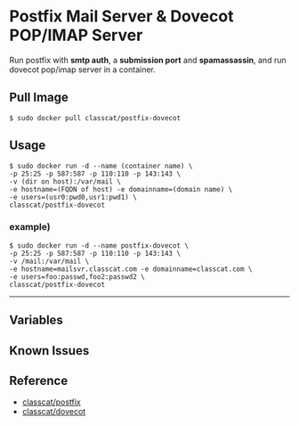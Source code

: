 # Postfix Mail Server & Dovecot POP/IMAP Server

Run postfix with **smtp auth**, a **submission port** and **spamassassin**,
and run dovecot pop/imap server in a container.

## Pull Image

    $ sudo docker pull classcat/postfix-dovecot

## Usage

    $ sudo docker run -d --name (container name) \  
    -p 25:25 -p 587:587 -p 110:110 -p 143:143 \  
    -v (dir on host):/var/mail \  
    -e hostname=(FQDN of host) -e domainname=(domain name) \  
    -e users=(usr0:pwd0,usr1:pwd1) \  
    classcat/postfix-dovecot

### example)  

    $ sudo docker run -d --name postfix-dovecot \  
    -p 25:25 -p 587:587 -p 110:110 -p 143:143 \  
    -v /mail:/var/mail \  
    -e hostname=mailsvr.classcat.com -e domainname=classcat.com \  
    -e users=foo:passwd,foo2:passwd2 \  
    classcat/postfix-dovecot

---

## Variables

## Known Issues

## Reference

+ [classcat/postfix](http://registry.hub.docker.com/u/classcat/postfix/)
+ [classcat/dovecot](http://registry.hub.docker.com/u/classcat/dovecot/)

